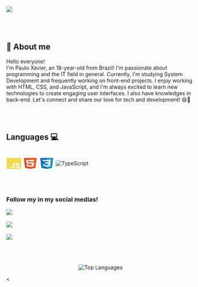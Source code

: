 <img src = "https://github.com/paulo-xavier/paulo-xavier/assets/133855530/3ff7a126-0435-49cd-8f9d-de861714f52a" style = "height: 70%"> 


<br><br>
## 👋 About me 

<p> Hello everyone! <br> I'm Paulo Xavier, an 18-year-old from Brazil! I'm passionate about programming and the IT field in general. Currently, I'm studying System Development and frequently working on front-end projects.
I enjoy working with HTML, CSS, and JavaScript, and I'm always excited to learn new technologies to create engaging user interfaces. I also have knowledges in back-end. Let's connect and share our love for tech and development! 😄🚀 </p>


<br><br>
## Languages 💻
<div style="display: inline_block"><br>
  <img align="center" alt="Js" height="30" width="40" src="https://raw.githubusercontent.com/devicons/devicon/master/icons/javascript/javascript-plain.svg">
  <img align="center" alt="HTML" height="30" width="40" src="https://raw.githubusercontent.com/devicons/devicon/master/icons/html5/html5-original.svg">
  <img align="center" alt="CSS" height="30" width="40" src="https://raw.githubusercontent.com/devicons/devicon/master/icons/css3/css3-original.svg">
  <img align="center" alt="TypeScript" height="30" width="40" src="https://cdn.jsdelivr.net/gh/devicons/devicon/icons/typescript/typescript-original.svg" />
</div>


<br><br>
### Follow my in my social medias!
 
<div style="display: columns"> 

  <a href="https://www.instagram.com/oxavierpaulo/" target="_blank"><img src="https://img.shields.io/badge/-Instagram-%23E4405F?style=for-the-badge&logo=instagram&logoColor=white" target="_blank"></a>

  <a href = "xavierpaulo796@gmail.com"><img src="https://img.shields.io/badge/-Gmail-%23333?style=for-the-badge&logo=gmail&logoColor=white" target="_blank"></a>
 
  <a href="https://www.linkedin.com/in/paulo-roberto-xavier-da-silva-15bb6924a/" target="_blank"><img src="https://img.shields.io/badge/-LinkedIn-%230077B5?style=for-the-badge&logo=linkedin&logoColor=white" target="_blank"></a> 
 
</div>



<br><br>
<p align="center">
   <img height="180em" src="https://github-readme-stats.vercel.app/api/top-langs/?username=paulo-xavier&layout=compact&langs_count=6&theme=tokyonight" alt="Top Languages"/>
</p>
<
          


</div>
 
 <br>
 
  
